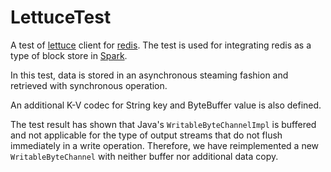# LettuceTest
A test of [lettuce](https://github.com/lettuce-io/lettuce-core) client for [redis](https://redis.io/).
The test is used for integrating redis as a type of block store in [Spark](https://github.com/apache/spark).

In this test, data is stored in an asynchronous steaming fashion and retrieved with synchronous operation.

An additional K-V codec for String key and ByteBuffer value is also defined.

The test result has shown that Java's `WritableByteChannelImpl` is buffered and not applicable for the type of
output streams that do not flush immediately in a write operation. Therefore, we have reimplemented a new `WritableByteChannel` with neither buffer nor additional data copy.
